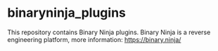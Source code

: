 # binaryninja_plugins
This repository contains Binary Ninja plugins. Binary Ninja is a reverse engineering platform, more information: https://binary.ninja/
